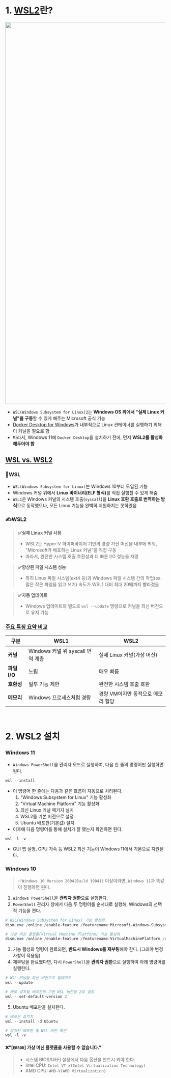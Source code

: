 # 1. [WSL2](https://learn.microsoft.com/ko-kr/windows/wsl/about)란?

<img src="https://www.datocms-assets.com/104397/1708639789-step-by-step-procedure-to-install-wsl2-on-windows-and-run-ubuntu-on-windows-using-wsl2.jpeg?auto=format" width="1200">  

- `WSL(Windows Subsystem for Linux)2`는 <b>Windows OS 위에서 "실제 Linux 커널"을 구동</b>할 수 있게 해주는 Microsoft 공식 기능
- [Docker Desktop for Windows](/Backend/Containerization/Docker/Docker%20Desktop.md)가 내부적으로 Linux 컨테이너를 실행하기 위해 이 커널을 필요로 함
- 따라서, Windows 11에 `Docker Desktop`을 설치하기 전에, 먼저 <b>WSL2를 활성화해두어야 함</b>

## [WSL vs. WSL2](https://learn.microsoft.com/ko-kr/windows/wsl/compare-versions)
### 📌WSL

- `WSL(Windows Subsystem for Linux)`는 Windows 10부터 도입된 기능
- Windows 커널 위에서 <b>Linux 바이너리(ELF 형식)</b>를 직접 실행할 수 있게 해줌
- `WSL1`은 Windows 커널의 시스템 호출(`syscall`)을 <b>Linux 호환 호출로 번역하는 방식</b>으로 동작했으나, 모든 Linux 기능을 완벽히 지원하지는 못하였음

### ✍️WSL2

> <b>✅실제 Linux 커널 사용</b>  
> - WSL2는 Hyper-V 하이퍼바이저 기반의 경량 가산 머신을 내부에 띄워, "Microsoft가 배포하는 Linux 커널"을 직접 구동  
> - 따라서, 완전한 시스템 호출 호환성과 더 빠른 I/O 성능을 자랑  

> <b>✅향상된 파일 시스템 성능</b>  
> - 특히 Linux 파일 시스템(ext4 등)과 Windows 파일 시스템 간의 작업(ex. 많은 작은 파일을 읽고 쓰기) 속도가 WSL1 대비 최대 20배까지 빨라졌음  

> <b>✅자동 업데이트</b>  
> - Windows 업데이트와 별도로 `wsl --update` 명령으로 커널을 최신 버전으로 유지 가능  

### [주요 특징 요약 비교](https://learn.microsoft.com/ko-kr/windows/wsl/compare-versions)

| 구분 | WSL1 | WSL2 |
| --- | --- | --- |
| <b>커널</b> | Windows 커널 위 syscall 번역 계층 | 실제 Linux 커널(가상 머신) |
| <b>파일 I/O</b> | 느림 | 매우 빠름 |
| <b>호환성</b> | 일부 기능 제한 | 완전한 시스템 호출 호환 |
| <b>메모리</b> | Windows 프로세스처럼 경량 | 경량 VM이지만 동적으로 메모리 할당 |  

<br>

# 2. WSL2 설치

### Windows 11

- `Windows PowerShell`을 관리자 모드로 실행하여, 다음 한 줄의 명령어만 실행하면 된다.  

```powershell
wsl --install
```  

- 이 명령어 한 줄에는 다음과 같은 흐름이 자동으로 처리된다.  
    1. "Windows Subsystem for Linux" 기능 활성화
    2. "Virtual Machine Platform" 기능 활성화
    3. 최신 Linux 커널 패키지 설치
    4. WSL2를 기본 버전으로 설정
    5. Ubuntu 배포판(기본값) 설치
- 이후에 다음 명령어를 통해 설치가 잘 됐는지 확인하면 된다.  

```powershell
wsl -l -v
```  

- GUI 앱 실행, GPU 가속 등 WSL2 최신 기능이 Windows 11에서 기본으로 지원된다.

### Windows 10

> ✅`Windows 10 Version 2004(Build 19041)` 이상이라면, `Windows 11`과 똑같이 진행하면 된다.  

1. `Windows PowerShell`을 <b>관리자 권한</b>으로 실행한다.  
2. `PowerShell` 관리자 창에서 다음 두 명령어를 순서대로 실행해, Windows의 선택적 기능을 켠다.  

```powershell
# WSL(Windows Subsystem for Linux) 기능 활성화
dism.exe /online /enable-feature /featurename:Microsoft-Windows-Subsystem-Linux /all /norestart

# 가상 머신 플랫폼(Virtual Machine Platform) 기능 활성화
dism.exe /online /enable-feature /featurename:VirtualMachinePlatform /all /norestart
```  

3. 기능 활성화 명령이 완료되면, <b>반드시 Windows를 재부팅</b>해야 한다. (그래야 변경 사항이 적용됨)  
4. 재부팅을 완료했다면, 다시 `PowerShell`을 <b>관리자 권한</b>으로 실행하여 아래 명령어를 실행한다.  

```powershell
# WSL 커널을 최신 버전으로 업데이트
wsl --update

# 새로 설치될 배포판의 기본 WSL 버전을 2로 설정
wsl --set-default-version 2
```  

5. Ubuntu 배포판을 설치한다.  

```powershell
# 배포판 설치치
wsl --install -d Ubuntu

# 설치된 배포판 및 WSL 버전 확인
wsl -l -v
```  

#### ❌"[`ERROR`] 가상 머신 플랫폼을 사용할 수 없습니다."
> - 시스템 BIOS/UEFI 설정에서 다음 옵션을 반드시 켜야 한다.  
> - Intel CPU: `Intel VT‑x(Intel Virtualization Technology)`  
> - AMD CPU: `AMD‑V(AMD Virtualization)`  
